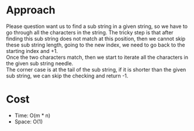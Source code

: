 # Approach
Please question want us to find a sub string in a given string, so we have to go through all the characters in the string. The tricky step is that after finding this sub string does not match at this position, then we cannot skip these sub string length, going to the new index, we need to go back to the starting index and +1.  
Once the two characters match, then we start to iterate all the characters in the given sub string needle.  
The corner case is at the tail of the sub string, if it is shorter than the given sub string, we can skip the checking and return -1.

# Cost
- Time: O(m * n)
- Space: O(1)